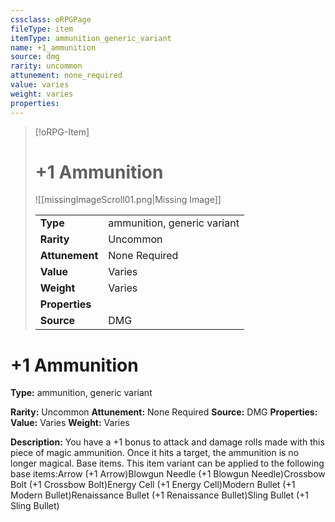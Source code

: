 ```yaml
---
cssclass: oRPGPage
fileType: item
itemType: ammunition_generic_variant
name: +1_ammunition
source: dmg
rarity: uncommon
attunement: none_required
value: varies
weight: varies
properties:
---
```

> [!oRPG-Item]
> # +1 Ammunition
> ![[missingImageScroll01.png|Missing Image]]
>
> |  |   |
> |:--|---|
> |**Type** | ammunition, generic variant |
> |**Rarity** | Uncommon |
> | **Attunement** | None Required |
> | **Value** | Varies |
>  | **Weight**| Varies |
>  |**Properties** |  |
> | **Source** | DMG |

#  +1 Ammunition
**Type:** ammunition, generic variant

**Rarity:** Uncommon
**Attunement:** None Required
**Source:** DMG
**Properties:**
**Value:** Varies
**Weight:** Varies

**Description:** You have a +1 bonus to attack and damage rolls made with this piece of magic ammunition. Once it hits a target, the ammunition is no longer magical. Base items. This item variant can be applied to the following base items:Arrow (+1 Arrow)Blowgun Needle (+1 Blowgun Needle)Crossbow Bolt (+1 Crossbow Bolt)Energy Cell (+1 Energy Cell)Modern Bullet (+1 Modern Bullet)Renaissance Bullet (+1 Renaissance Bullet)Sling Bullet (+1 Sling Bullet)


